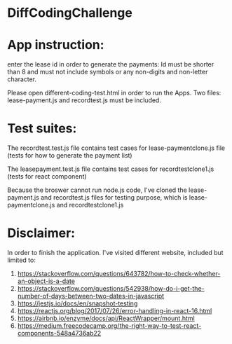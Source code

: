 # DiffCodingChallenge

# App instruction:
enter the lease id in order to generate the payments: Id must be shorter than 8 and must not include symbols or any non-digits and non-letter character.

Please open different-coding-test.html in order to run the Apps. Two files: lease-payment.js and recordtest.js must be included.

# Test suites:
The recordtest.test.js file contains test cases for lease-paymentclone.js file (tests for how to generate the payment list)

The leasepayment.test.js file contains test cases for recordtestclone1.js (tests for react component)

Because the broswer cannot run node.js code, I've cloned the lease-payment.js and recordtest.js files for testing purpose, which is lease-paymentclone.js and recordtestclone1.js
# Disclaimer:
In order to finish the application. I've visited different website, included but limited to:
1. https://stackoverflow.com/questions/643782/how-to-check-whether-an-object-is-a-date
2. https://stackoverflow.com/questions/542938/how-do-i-get-the-number-of-days-between-two-dates-in-javascript
3. https://jestjs.io/docs/en/snapshot-testing
4. https://reactjs.org/blog/2017/07/26/error-handling-in-react-16.html
5. https://airbnb.io/enzyme/docs/api/ReactWrapper/mount.html
6. https://medium.freecodecamp.org/the-right-way-to-test-react-components-548a4736ab22
